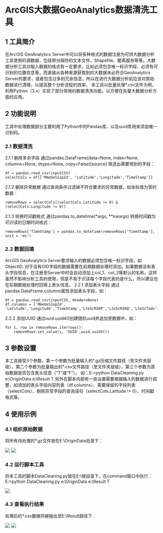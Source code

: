# ArcGIS大数据GeoAnalytics数据清洗工具 #
## 1	工具简介 ##
在ArcGIS GeoAnalytics Server中可以将多种格式的数据注册为可供大数据分析工具使用的源数据，包括带分隔符的文本文件、Shapefile、要素服务等等。大数据分析工具对输入数据的格式有一定要求，比如必须包含唯一标识字段、必须有可识别的位置信息等，而直接从各种来源获取到的大数据未必符合GeoAnalytics Server的要求，或者包含过多的冗余信息，所以在进行大数据分析前应该对原始数据进行清理，以提高整个分析流程的效率。
本工具以批量处理*.csv文件为例，利用Python（3.x）实现了部分常用的数据清洗功能，以方便在矢量大数据分析方面的应用。
## 2	功能说明 ##
工具中处理数据部分主要利用了Python中的Pandas库，以及uuid库用来添加唯一识别码。
### 2.1 	数据清洗 ###
2.1.1 	删除多余字段
通过pandas.DataFrame(data=None, index=None, columns=None, dtype=None, copy=False)[source]
筛选出需要用到的字段：

    df = pandas.read_csv(inputCSV)
    selectCols = df[['MmeUeS1apId', 'Latitude','Longitude','TimeStamp']]

2.1.2 	删除异常数据
通过查询条件过滤掉不符合要求的异常数据，如坐标值为零的数据：

    removeRows = selectCols[(selectCols.Latitude != 0) & (selectCols.Longitude != 0)]

2.1.3 	转换时间戳格式
通过pandas.to_datetime(*args, **kwargs) 转换时间戳为可识读的日期时间格式：

    removeRows['TimeStamp'] = pandas.to_datetime(removeRows['TimeStamp'], unit = 'ms')

### 2.2 	数据回填 ###
ArcGIS GeoAnalytics Server要求输入的数据必须包含唯一标识字段，如ObjectID, 对于没有OID字段的数据需要在前期数据处理时添加。如果数据没有表头字段信息，在注册至Server中时会自动添加上col_1、col_2等默认的名称，这样虽然不影响分析工具的使用，但是不易于识读每个字段代表的是什么，所以建议也在前期数据处理时回填上表头信息。
2.2.1 	添加表头字段
通过pandas.DataFrame.columns属性添加表头字段，如：

    df = pandas.read_csv(inputCSV, header=None)
    df.columns = ['MmeUeS1apId', 'Latitude','Longitude','TimeStamp','LteScRSRP','LteScRSRQ','LteScTadv']

2.2.2 	添加UUID
 通过uuid.uuid4()创建随机uuid并追加至数据中，如：

    for i, row in removeRows.iterrows():
    	removeRows.set_value(i, 'UUID',uuid.uuid4())

## 3	参数设置 ##
本工具接受3个参数，第一个参数为批量输入的*.gz压缩文件路径（至文件夹层级），第二个参数为批量输出的*.csv文件路径（至文件夹层级），第三个参数为原始数据是否包含表头信息（“T”或“F”）。
如：E:\>python DataCleaning.py e:\OriginData e:\Result T
另外在脚本内部有一些设置需要根据输入的数据进行调整，如添加的表头字段内容列表（df.columns）、需要保留的字段列表（selectCols）、剔除异常字段的查询语句（selectCols.Latitude != 0）、时间戳格式等。
## 4	使用示例 ##
### 4.1 	组织原始数据 ###
将所有待处理的*.gz文件放在E:\OriginData目录下：
 
![](http://i.imgur.com/4agHIs0.png)
![](http://i.imgur.com/7A8llmt.png)
 
### 4.2 	运行脚本工具 ###
将本工具的脚本DataCleaning.py放在E:\根目录下，在command窗口中执行：
E:\>python DataCleaning.py e:\OriginData e:\Result T

![](http://i.imgur.com/RCp5aTY.png)
 
### 4.3 	查看执行结果 ###
处理后的*.csv数据将被输出至E:\Result路径下：

![](http://i.imgur.com/XlAx03Z.png)
![](http://i.imgur.com/5eHTcYf.png)
 
 
 
